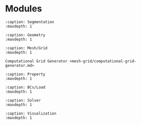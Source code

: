 # Modules

```{toctree}
:caption: Segmentation
:maxdepth: 1

```

```{toctree}
:caption: Geometry
:maxdepth: 1

```

```{toctree}
:caption: Mesh/Grid
:maxdepth: 1

Computational Grid Generator <mesh-grid/computational-grid-generator.md>
```

```{toctree}
:caption: Property
:maxdepth: 1

```

```{toctree}
:caption: BCs/Load
:maxdepth: 1

```

```{toctree}
:caption: Solver
:maxdepth: 1

```

```{toctree}
:caption: Visualization
:maxdepth: 1

```